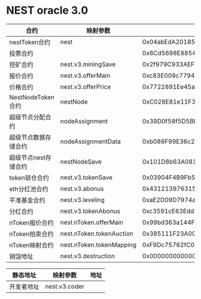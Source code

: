 # NEST oracle 3.0

合约 | 映射参数 | 地址
---|---|--- 
nestToken合约 | nest | 0x04abEdA201850aC0124161F037Efd70c74ddC74C
投票合约 |  | 0x6Cd5698E8854Fb6879d6B1C694223b389B465dea
挖矿合约 | nest.v3.miningSave | 0x2f979C933AEF4fCDdD27C0Fa5C54d8a780555b0a
报价合约 | nest.v3.offerMain | 0xc83E009c7794e8f6d1954dc13c23A35Fc4D039F6
价格合约 | nest.v3.offerPrice | 0x7722891Ee45aD38AE05bDA8349bA4CF23cFd270F
NestNodeToken合约 | nestNode | 0xC028E81e11F374f7c1A3bE6b8D2a815fa3E96E6e
超级节点分配合约 | nodeAssignment | 0x39D0f58f5D5BBD636be23a3184Aff16a4D7567CF
超级节点数据存储合约 | nodeAssignmentData | 0xb086F99E36c2c0ef6c051EE9E4d638717BBc6cbC
超级节点nest存储合约 | nestNodeSave | 0x101D8b63A081dFfF2B1364864345b7F071b052ac
token锁仓合约 | nest.v3.tokenSave | 0x03904F4B9Fb54c61AAf96d0aCDD2e42a46c99102
eth分红池合约 | nest.v3.abonus | 0x43121397631551357EA511E62163B76e39D44852
平准基金合约 | nest.v3.leveling | 0xaE2D09D7974a933c6dDC06b8039cF09783f4bAe8
分红合约 | nest.v3.tokenAbonus | 0xc3591cE63Edd202bF3B583E559B7257c1c2F76e3
nToken报价合约 | nest.nToken.offerMain | 0x99bd363a144Fb61FEAe863b182F1f200667a1879
nToken拍卖合约 | nest.nToken.tokenAuction | 0x385111F23A00AED181b0774E6900C846c0336dd4
nToken映射合约 | nest.nToken.tokenMapping | 0xF9Dc75762fC000f3fb1cF88E7fcc32f9969BA003
销毁地址 | nest.v3.destruction | 0x0000000000000000000000000000000000000001


静态地址 | 映射参数 | 地址
---|---|---
开发者地址 | nest.v3.coder | 
